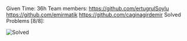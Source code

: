 Given Time: 36h
Team members: 
https://github.com/ertugrulSoylu
https://github.com/emirmatik
https://github.com/caginagirdemir
Solved Problems [8/8]:

![Solved](https://user-images.githubusercontent.com/75154294/167315413-9b3207ab-e893-42c7-a13f-17db16a22e9e.png)
